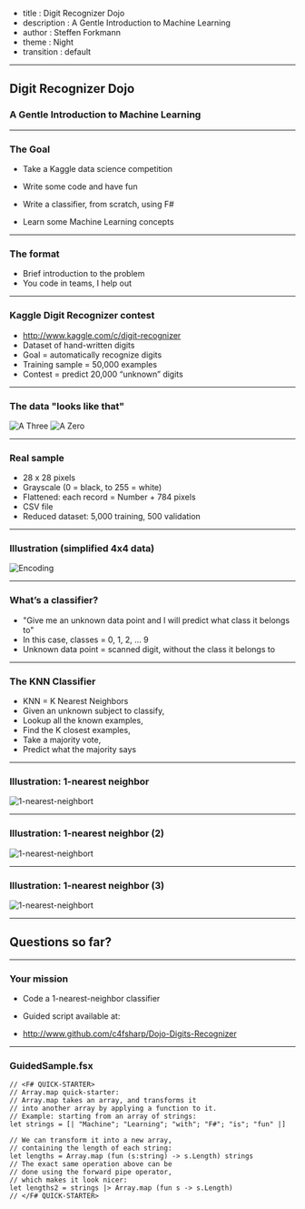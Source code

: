 - title : Digit Recognizer Dojo
- description : A Gentle Introduction to Machine Learning
- author : Steffen Forkmann
- theme : Night
- transition : default

***

## Digit Recognizer Dojo
### A Gentle Introduction to Machine Learning

***

### The Goal

- Take a Kaggle data science competition

- Write some code and have fun
- Write a classifier, from scratch, using F#
- Learn some Machine Learning concepts

***

### The format

- Brief introduction to the problem
- You code in teams, I help out

***

### Kaggle Digit Recognizer contest

- http://www.kaggle.com/c/digit-recognizer
- Dataset of hand-written digits
- Goal = automatically recognize digits
- Training sample = 50,000 examples
- Contest = predict 20,000 “unknown” digits

***

### The data "looks like that"

![A Three](images/No3.png)
![A Zero](images/No0.png)

***

### Real sample

- 28 x 28 pixels
- Grayscale (0 = black, to 255 = white)
- Flattened: each record = Number + 784 pixels
- CSV file
- Reduced dataset: 5,000 training, 500 validation

***

### Illustration (simplified 4x4 data)

![Encoding](images/Encoding.png)

***

### What’s a classifier?

- "Give me an unknown data point and I will predict what class it belongs to"
- In this case, classes = 0, 1, 2, … 9
- Unknown data point = scanned digit, without the class it belongs to

***

### The KNN Classifier

- KNN = K Nearest Neighbors
- Given an unknown subject to classify,
- Lookup all the known examples,
- Find the K closest examples,
- Take a majority vote,
- Predict what the majority says

***

### Illustration: 1-nearest neighbor

![1-nearest-neighbort](images/NearestNeighbor.png)

---

### Illustration: 1-nearest neighbor (2)

![1-nearest-neighbort](images/NearestNeighbor2.png)

---

### Illustration: 1-nearest neighbor (3)

![1-nearest-neighbort](images/NearestNeighbor3.png)


***

## Questions so far?

***

### Your mission

- Code a 1-nearest-neighbor classifier

- Guided script available at:
- http://www.github.com/c4fsharp/Dojo-Digits-Recognizer


***

### GuidedSample.fsx
        
    // <F# QUICK-STARTER> 
    // Array.map quick-starter:
    // Array.map takes an array, and transforms it
    // into another array by applying a function to it.
    // Example: starting from an array of strings:
    let strings = [| "Machine"; "Learning"; "with"; "F#"; "is"; "fun" |]
    
    // We can transform it into a new array,
    // containing the length of each string:
    let lengths = Array.map (fun (s:string) -> s.Length) strings
    // The exact same operation above can be 
    // done using the forward pipe operator, 
    // which makes it look nicer:
    let lengths2 = strings |> Array.map (fun s -> s.Length)
    // </F# QUICK-STARTER> 